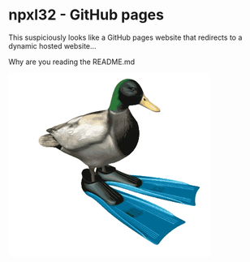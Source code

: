 <h1>npxl32 - GitHub pages</h1>
<p>This suspiciously looks like a GitHub pages website that redirects to a dynamic hosted website...</p>
<p>Why are you reading the README.md</p>
<img src="ignore/spinning_duck.gif" />
